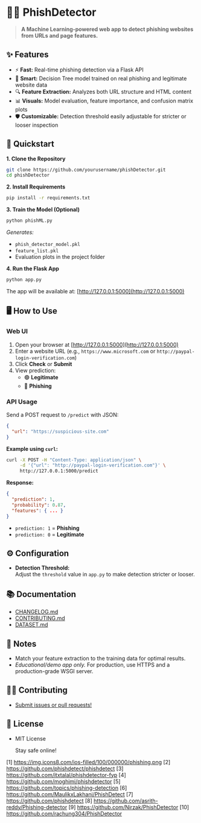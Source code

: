 # 🕵️‍♂️ PhishDetector


  


> **A Machine Learning-powered web app to detect phishing websites from URLs and page features.**

## ✨ Features

- ⚡ **Fast:** Real-time phishing detection via a Flask API
- 🤖 **Smart:** Decision Tree model trained on real phishing and legitimate website data
- 🔍 **Feature Extraction:** Analyzes both URL structure and HTML content
- 📊 **Visuals:** Model evaluation, feature importance, and confusion matrix plots
- 🛡️ **Customizable:** Detection threshold easily adjustable for stricter or looser inspection

## 🚀 Quickstart

**1. Clone the Repository**
```bash
git clone https://github.com/yourusername/phishDetector.git
cd phishDetector
```

**2. Install Requirements**
```bash
pip install -r requirements.txt
```

**3. Train the Model (Optional)**
```bash
python phishML.py
```
*Generates:*
- `phish_detector_model.pkl`
- `feature_list.pkl`
- Evaluation plots in the project folder

**4. Run the Flask App**
```bash
python app.py
```
The app will be available at: [http://127.0.0.1:5000](http://127.0.0.1:5000)

## 🖥️ How to Use

### Web UI

1. Open your browser at [http://127.0.0.1:5000](http://127.0.0.1:5000)
2. Enter a website URL (e.g., `https://www.microsoft.com` or `http://paypal-login-verification.com`)
3. Click **Check** or **Submit**
4. View prediction:
   - 🟢 **Legitimate**
   - 🔴 **Phishing**

### API Usage

Send a POST request to `/predict` with JSON:
```json
{
  "url": "https://suspicious-site.com"
}
```

**Example using `curl`:**
```bash
curl -X POST -H "Content-Type: application/json" \
     -d '{"url": "http://paypal-login-verification.com"}' \
     http://127.0.0.1:5000/predict
```

**Response:**
```json
{
  "prediction": 1,
  "probability": 0.87,
  "features": { ... }
}
```
- `prediction: 1` = **Phishing**
- `prediction: 0` = **Legitimate**

## ⚙️ Configuration

- **Detection Threshold:**  
  Adjust the `threshold` value in `app.py` to make detection stricter or looser.

## 📚 Documentation

- [CHANGELOG.md](CHANGELOG.md)
- [CONTRIBUTING.md](CONTRIBUTING.md)
- [DATASET.md](DATASET.md)

## 📝 Notes

- Match your feature extraction to the training data for optimal results.
- *Educational/demo app only.* For production, use HTTPS and a production-grade WSGI server.

## 🧑‍💻 Contributing

- [Submit issues or pull requests!](CONTRIBUTING.md)

## 📄 License

- MIT License


  
  
  Stay safe online!


[1] https://img.icons8.com/ios-filled/100/000000/phishing.png
[2] https://github.com/phishdetect/phishdetect
[3] https://github.com/itxtalal/phishdetector-fyp
[4] https://github.com/moghimi/phishdetector
[5] https://github.com/topics/phishing-detection
[6] https://github.com/MaulikxLakhani/PhishDetect
[7] https://github.com/phishdetect
[8] https://github.com/asrith-reddy/Phishing-detector
[9] https://github.com/Nirzak/PhishDetector
[10] https://github.com/rachung304/PhishDetector
